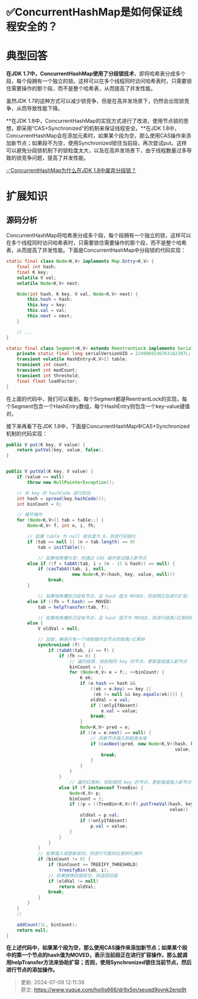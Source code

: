 # ✅ConcurrentHashMap是如何保证线程安全的？

# 典型回答


**在JDK 1.7中，ConcurrentHashMap使用了分段锁技术**，即将哈希表分成多个段，每个段拥有一个独立的锁。这样可以在多个线程同时访问哈希表时，只需要锁住需要操作的那个段，而不是整个哈希表，从而提高了并发性能。



虽然JDK 1.7的这种方式可以减少锁竞争，但是在高并发场景下，仍然会出现锁竞争，从而导致性能下降。



**在JDK 1.8中，ConcurrentHashMap的实现方式进行了改进，使用节点锁的思想，即采用“CAS+Synchronized”的机制来保证线程安全。**在JDK 1.8中，ConcurrentHashMap会在添加元素时，如果某个段为空，那么使用CAS操作来添加新节点；如果段不为空，使用Synchronized锁住当前段，再次尝试put。这样可以避免分段锁机制下的锁粒度太大，以及在高并发场景下，由于线程数量过多导致的锁竞争问题，提高了并发性能。



[✅ConcurrentHashMap为什么在JDK 1.8中废弃分段锁？](https://www.yuque.com/hollis666/dr9x5m/gzavigfwro6fgs8o)



# 扩展知识


## 源码分析


ConcurrentHashMap将哈希表分成多个段，每个段拥有一个独立的锁，这样可以在多个线程同时访问哈希表时，只需要锁住需要操作的那个段，而不是整个哈希表，从而提高了并发性能。下面是ConcurrentHashMap中分段锁的代码实现：



```java
static final class Node<K,V> implements Map.Entry<K,V> {
    final int hash;
    final K key;
    volatile V val;
    volatile Node<K,V> next;

    Node(int hash, K key, V val, Node<K,V> next) {
        this.hash = hash;
        this.key = key;
        this.val = val;
        this.next = next;
    }

    // ...
}

static final class Segment<K,V> extends ReentrantLock implements Serializable {
    private static final long serialVersionUID = 2249069246763182397L;
    transient volatile HashEntry<K,V>[] table;
    transient int count;
    transient int modCount;
    transient int threshold;
    final float loadFactor;
}

```



在上面的代码中，我们可以看到，每个Segment都是ReentrantLock的实现，每个Segment包含一个HashEntry数组，每个HashEntry则包含一个key-value键值对。



接下来再看下在JDK 1.8中，下面是ConcurrentHashMap中CAS+Synchronized机制的代码实现：



```java
public V put(K key, V value) {
    return putVal(key, value, false);
}


public V putVal(K key, V value) {
    if (value == null)
        throw new NullPointerException();

    // 对 key 的 hashCode 进行扰动
    int hash = spread(key.hashCode());
    int binCount = 0;

    // 循环操作
    for (Node<K,V>[] tab = table;;) {
        Node<K,V> f; int n, i, fh;

        // 如果 table 为 null 或长度为 0，则进行初始化
        if (tab == null || (n = tab.length) == 0)
            tab = initTable();

            // 如果哈希槽为空，则通过 CAS 操作尝试插入新节点
        else if ((f = tabAt(tab, i = (n - 1) & hash)) == null) {
            if (casTabAt(tab, i, null,
                         new Node<K,V>(hash, key, value, null)))
                break;
        }

            // 如果哈希槽处已经有节点，且 hash 值为 MOVED，则说明正在进行扩容，需要帮助迁移数据
        else if ((fh = f.hash) == MOVED)
            tab = helpTransfer(tab, f);

            // 如果哈希槽处已经有节点，且 hash 值不为 MOVED，则进行链表/红黑树的节点遍历或插入操作
        else {
            V oldVal = null;

            // 加锁，确保只有一个线程操作该节点的链表/红黑树
            synchronized (f) {
                if (tabAt(tab, i) == f) {
                    if (fh >= 0) {
                        // 遍历链表，找到相同 key 的节点，更新值或插入新节点
                        binCount = 1;
                        for (Node<K,V> e = f;; ++binCount) {
                            K ek;
                            if (e.hash == hash &&
                                ((ek = e.key) == key ||
                                 (ek != null && key.equals(ek)))) {
                                oldVal = e.val;
                                if (!onlyIfAbsent)
                                    e.val = value;
                                break;
                            }
                            Node<K,V> pred = e;
                            if ((e = e.next) == null) {
                                // 将新节点插入到链表末尾
                                if (casNext(pred, new Node<K,V>(hash, key,
                                                                value, null))) {
                                    break;
                                }
                            }
                        }
                    }
                        // 遍历红黑树，找到相同 key 的节点，更新值或插入新节点
                    else if (f instanceof TreeBin) {
                        Node<K,V> p;
                        binCount = 2;
                        if ((p = ((TreeBin<K,V>)f).putTreeVal(hash, key,
                                                              value)) != null) {
                            oldVal = p.val;
                            if (!onlyIfAbsent)
                                p.val = value;
                        }
                    }
                }
            }
            // 如果插入或更新成功，则进行可能的红黑树化操作
            if (binCount != 0) {
                if (binCount >= TREEIFY_THRESHOLD)
                    treeifyBin(tab, i);
                // 如果替换旧值成功，则返回旧值
                if (oldVal != null)
                    return oldVal;
                break;
            }
        }
    }
    //

    addCount(1L, binCount);
    return null;
}
```



**在上述代码中，如果某个段为空，那么使用CAS操作来添加新节点；如果某个段中的第一个节点的hash值为MOVED，表示当前段正在进行扩容操作，那么就调用helpTransfer方法来协助扩容；否则，使用Synchronized锁住当前节点，然后进行节点的添加操作。**



> 更新: 2024-07-08 12:11:38  
> 原文: <https://www.yuque.com/hollis666/dr9x5m/seuqd9oynk2enp9t>